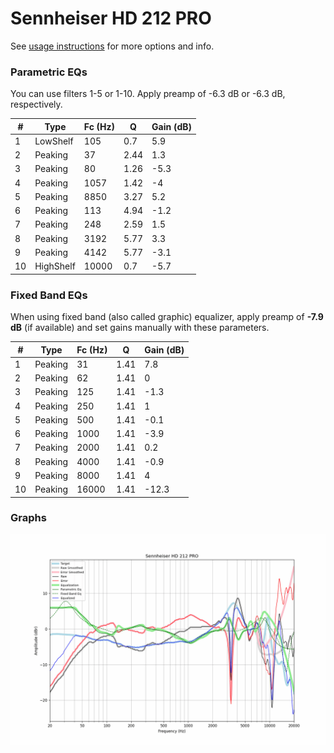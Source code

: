 # Sennheiser HD 212 PRO
See [usage instructions](https://github.com/jaakkopasanen/AutoEq#usage) for more options and info.

### Parametric EQs
You can use filters 1-5 or 1-10. Apply preamp of -6.3 dB or -6.3 dB, respectively.

|   # | Type      |   Fc (Hz) |    Q |   Gain (dB) |
|-----|-----------|-----------|------|-------------|
|   1 | LowShelf  |       105 | 0.7  |         5.9 |
|   2 | Peaking   |        37 | 2.44 |         1.3 |
|   3 | Peaking   |        80 | 1.26 |        -5.3 |
|   4 | Peaking   |      1057 | 1.42 |        -4   |
|   5 | Peaking   |      8850 | 3.27 |         5.2 |
|   6 | Peaking   |       113 | 4.94 |        -1.2 |
|   7 | Peaking   |       248 | 2.59 |         1.5 |
|   8 | Peaking   |      3192 | 5.77 |         3.3 |
|   9 | Peaking   |      4142 | 5.77 |        -3.1 |
|  10 | HighShelf |     10000 | 0.7  |        -5.7 |

### Fixed Band EQs
When using fixed band (also called graphic) equalizer, apply preamp of **-7.9 dB** (if available) and set gains manually with these parameters.

|   # | Type    |   Fc (Hz) |    Q |   Gain (dB) |
|-----|---------|-----------|------|-------------|
|   1 | Peaking |        31 | 1.41 |         7.8 |
|   2 | Peaking |        62 | 1.41 |         0   |
|   3 | Peaking |       125 | 1.41 |        -1.3 |
|   4 | Peaking |       250 | 1.41 |         1   |
|   5 | Peaking |       500 | 1.41 |        -0.1 |
|   6 | Peaking |      1000 | 1.41 |        -3.9 |
|   7 | Peaking |      2000 | 1.41 |         0.2 |
|   8 | Peaking |      4000 | 1.41 |        -0.9 |
|   9 | Peaking |      8000 | 1.41 |         4   |
|  10 | Peaking |     16000 | 1.41 |       -12.3 |

### Graphs
![](./Sennheiser%20HD%20212%20PRO.png)
